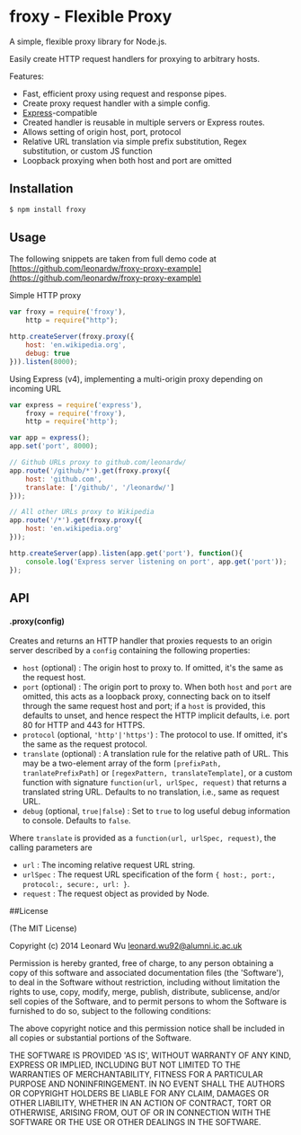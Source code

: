 # froxy - Flexible Proxy

A simple, flexible proxy library for Node.js.

Easily create HTTP request handlers for proxying to arbitrary hosts.

Features:
* Fast, efficient proxy using request and response pipes.
* Create proxy request handler with a simple config.
* [Express](http://expressjs.com)-compatible
* Created handler is reusable in multiple servers or Express routes.
* Allows setting of origin host, port, protocol
* Relative URL translation via simple prefix substitution, Regex substitution, or custom JS function
* Loopback proxying when both host and port are omitted


## Installation

```sh
$ npm install froxy
``` 

## Usage

The following snippets are taken from full demo code at [https://github.com/leonardw/froxy-proxy-example](https://github.com/leonardw/froxy-proxy-example)

Simple HTTP proxy
```js
var froxy = require('froxy'),
	http = require("http");

http.createServer(froxy.proxy({
	host: 'en.wikipedia.org',
	debug: true
})).listen(8000);
```

Using Express (v4), implementing a multi-origin proxy depending on incoming URL
```js
var express = require('express'),
    froxy = require('froxy'),
    http = require('http');

var app = express();
app.set('port', 8000);

// Github URLs proxy to github.com/leonardw/
app.route('/github/*').get(froxy.proxy({
    host: 'github.com',
    translate: ['/github/', '/leonardw/']
}));

// All other URLs proxy to Wikipedia
app.route('/*').get(froxy.proxy({
    host: 'en.wikipedia.org'
}));

http.createServer(app).listen(app.get('port'), function(){
    console.log('Express server listening on port', app.get('port'));
});
```


## API

#### .proxy(config)
Creates and returns an HTTP handler that proxies requests to an origin server described by a `config` containing the following properties:
* `host` (optional) : The origin host to proxy to. If omitted, it's the same as the request host.
* `port` (optional) : The origin port to proxy to. When both `host` and `port` are omitted, this acts as a loopback proxy, connecting back on to itself through the same request host and port; if a `host` is provided, this defaults to unset, and hence respect the HTTP implicit defaults, i.e. port 80 for HTTP and 443 for HTTPS.
* `protocol` (optional, `'http'|'https'`) : The protocol to use. If omitted, it's the same as the request protocol.
* `translate` (optional) : A translation rule for the relative path of URL. This may be a two-element array of the form `[prefixPath, tranlatePrefixPath]`
or `[regexPattern, translateTemplate]`, or a custom function with signature `function(url, urlSpec, request)` that returns a translated string URL.
Defaults to no translation, i.e., same as request URL.
* `debug` (optional, `true|false`) : Set to `true` to log useful debug information to console. Defaults to `false`.


Where `translate` is provided as a `function(url, urlSpec, request)`, the calling parameters are
* `url` : The incoming relative request URL string.
* `urlSpec` : The request URL specification of the form `{ host:, port:, protocol:, secure:, url: }`.
* `request` : The request object as provided by Node.


##License

(The MIT License)

Copyright (c) 2014 Leonard Wu <leonard.wu92@alumni.ic.ac.uk>

Permission is hereby granted, free of charge, to any person obtaining a copy of this software and associated documentation files (the 'Software'), to deal in the Software without restriction, including without limitation the rights to use, copy, modify, merge, publish, distribute, sublicense, and/or sell copies of the Software, and to permit persons to whom the Software is furnished to do so, subject to the following conditions:

The above copyright notice and this permission notice shall be included in all copies or substantial portions of the Software.

THE SOFTWARE IS PROVIDED 'AS IS', WITHOUT WARRANTY OF ANY KIND, EXPRESS OR IMPLIED, INCLUDING BUT NOT LIMITED TO THE WARRANTIES OF MERCHANTABILITY, FITNESS FOR A PARTICULAR PURPOSE AND NONINFRINGEMENT. IN NO EVENT SHALL THE AUTHORS OR COPYRIGHT HOLDERS BE LIABLE FOR ANY CLAIM, DAMAGES OR OTHER LIABILITY, WHETHER IN AN ACTION OF CONTRACT, TORT OR OTHERWISE, ARISING FROM, OUT OF OR IN CONNECTION WITH THE SOFTWARE OR THE USE OR OTHER DEALINGS IN THE SOFTWARE.
